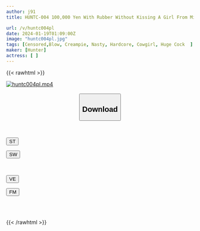```yaml
---
author: j91
title: HUNTC-004 100,000 Yen With Rubber Without Kissing A Girl From Minato Ward Feels So Good Having Sex With A Big Dick For The First Time That She Has A Deep Kiss And Has The Best Intense Sex Until She Falls Into OK With Raw Sex!

url: /v/huntc004pl
date: 2024-01-19T01:09:00Z
image: "huntc004pl.jpg"
tags: [Censored,Blow, Creampie, Nasty, Hardcore, Cowgirl, Huge Cock	 ]
maker: [Hunter]
actress: [ ]
---
```



{{< rawhtml >}}

<div class="video" data-videoid="wZr40QO6l0UJ0bO">
    <a href="javascript:;">
        <img src="/v/huntc004pl/huntc004pl.jpg" width="WIDTH" height="HEIGHT" alt="huntc004pl.mp4" loading="lazy">
    </a>
</div>

<script type="text/javascript" src="https://j91.asia/asset/on-demand-st.js"></script>

<br>
  <link rel="stylesheet" href="https://j91.asia/asset/bs5.css">
  
  <center>
  <button class="btn btn-primary" type="button" data-bs-toggle="collapse" data-bs-target=".multi-collapse" aria-expanded="false" aria-controls="multiCollapseExample1 multiCollapseExample2"><h2>Download</h2></button></center>
</p>
<div class="row">
  <div class="col">
    <div class="collapse multi-collapse" id="multiCollapseExample1">
      <div class="card card-body">
	      	      <br>
<div class="buttons">  
<p><a href="https://streamtape.to/v/wZr40QO6l0UJ0bO" target="_blank"><button class="btn-hover color-3"><i class="fa fa-download"></i> ST</button></a></p>
<p><a href="https://flaswish.com/2rrvqa2q8zim" target="_blank"><button class="btn-hover color-2"><i class="fa fa-download"></i> SW</button></a></p></div>
    </div>
  </div>
</div>
  <div class="col">
    <div class="collapse multi-collapse" id="multiCollapseExample2">
      <div class="card card-body">
	      <br>
<div class="buttons">
<p><a href="javascript:;" target="_blank"><button class="btn-hover color-9"><i class="fa fa-download"></i> VE</button></a></p>
<p><a href="javascript:;" target="_blank"><button class="btn-hover color-8"><i class="fa fa-download"></i> FM</button></a></p></div>
<br><br>
      </div>
    </div>
  </div>
</div>

{{< /rawhtml >}}